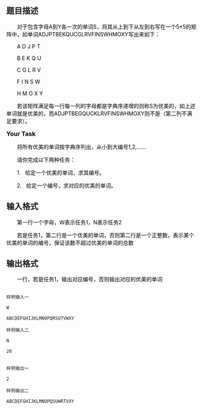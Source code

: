 ## 题目描述

<div style="text-indent: 21pt" align="left">
 <span style="color: black">对于包含字母A到Y各一次的单词S，将其从上到下从左到右写在一个5*5的矩阵中，如单词ADJPTBEKQUCGLRVFINSWHMOXY写出来如下：</span>
</div>
<div style="text-indent: 21pt" align="left">
 <span style="color: black">A D J P T</span>
</div>
<div style="text-indent: 21pt" align="left">
 <span style="color: black">B E K Q U</span>
</div>
<div style="text-indent: 21pt" align="left">
 <span style="color: black">C G L R V</span>
</div>
<div style="text-indent: 21pt" align="left">
 <span style="color: black">F I N S W</span>
</div>
<div style="text-indent: 21pt" align="left">
 <span style="color: black">H M O X Y</span>
</div>
<div style="text-indent: 21pt" align="left">
 <span style="color: black">若该矩阵满足每一行每一列的字母都是字典序递增的则称S为优美的，如上述单词就是优美的，而ADJPTBEGQUCKLRVFINSWHMOXY则不是（第二列不满足要求）。</span>
</div>
<div align="left">
 <b><span style="font-size: 12pt; color: black">Your Task</span></b>
</div>
<div style="text-indent: 21pt" align="left">
 <span style="color: black">将所有优美的单词按字典序列出，从小到大编号1,2,……</span>
</div>
<div style="text-indent: 21pt" align="left">
 <span style="color: black">请你完成以下两种任务：</span>
</div>
<div style="margin: 0cm 0cm 0pt 39pt; text-indent: -18pt" align="left">
 <span style="color: black">1.<span style="font: 7pt 'Times New Roman'">     </span></span><span style="color: black">给定一个优美的单词，求其编号。</span>
</div>
<div style="margin: 0cm 0cm 0pt 39pt; text-indent: -18pt" align="left">
 <span style="color: black">2.<span style="font: 7pt 'Times New Roman'">     </span></span><span style="color: black">给定一个编号，求对应的优美的单词。</span>
</div>

## 输入格式

<div style="text-indent: 21pt" align="left">
 <span style="color: black">第一行一个字母，W表示任务1，N表示任务2</span>
</div>
<div style="text-indent: 21pt" align="left">
 <span style="color: black">若是任务1，第二行是一个优美的单词，否则第二行是一个正整数，表示某个优美的单词的编号，保证该数不超过优美的单词的总数</span>
</div>

## 输出格式

<div style="text-indent: 21pt" align="left">
 <span style="color: black">一行，若是任务1，输出对应编号，否则输出对应的优美的单词</span>
</div>
<p></p>

```input1
样例输入一
W
ABCDEFGHIJKLMNOPQRSUTVWXY
样例输入二
N
20
```
```output1
样例输出一
2
样例输出二
ABCDEFGHIJKLMNOPQSUWRTVXY
```
